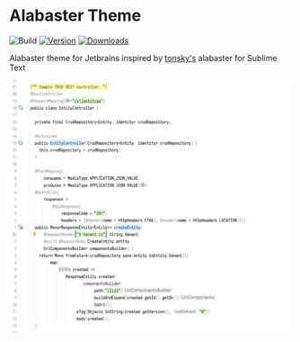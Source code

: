 # Alabaster Theme

![Build](https://github.com/SimY4/jetbrains-alabaster-theme/workflows/Build/badge.svg)
[![Version](https://img.shields.io/jetbrains/plugin/v/MARKETPLACE_ID.svg)](https://plugins.jetbrains.com/plugin/MARKETPLACE_ID)
[![Downloads](https://img.shields.io/jetbrains/plugin/d/MARKETPLACE_ID.svg)](https://plugins.jetbrains.com/plugin/MARKETPLACE_ID)

Alabaster theme for Jetbrains inspired by [tonsky's](https://github.com/tonsky) alabaster for Sublime Text

![sample](https://github.com/SimY4/jetbrains-alabaster-theme/blob/main/alabaster.png)
